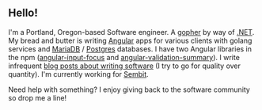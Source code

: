 ## Hello!

I'm a Portland, Oregon-based Software engineer. A [gopher](https://golang.org/) by way of [.NET](https://dotnet.microsoft.com/). My bread and butter is writing [Angular](https://angular.io/) apps for various clients with golang services and [MariaDB](https://mariadb.org/) / [Postgres](https://www.postgresql.org/) databases. I have two Angular libraries in the npm ([angular-input-focus](https://www.npmjs.com/package/angular-input-focus) and [angular-validation-summary](https://www.npmjs.com/package/angular-validation-summary)). I write infrequent [blog posts about writing software](https://www.deanpdx.com/) (I try to go for quality over quantity). I'm currently working for [Sembit](https://www.sembit.com/).

Need help with something? I enjoy giving back to the software community so drop me a line!
